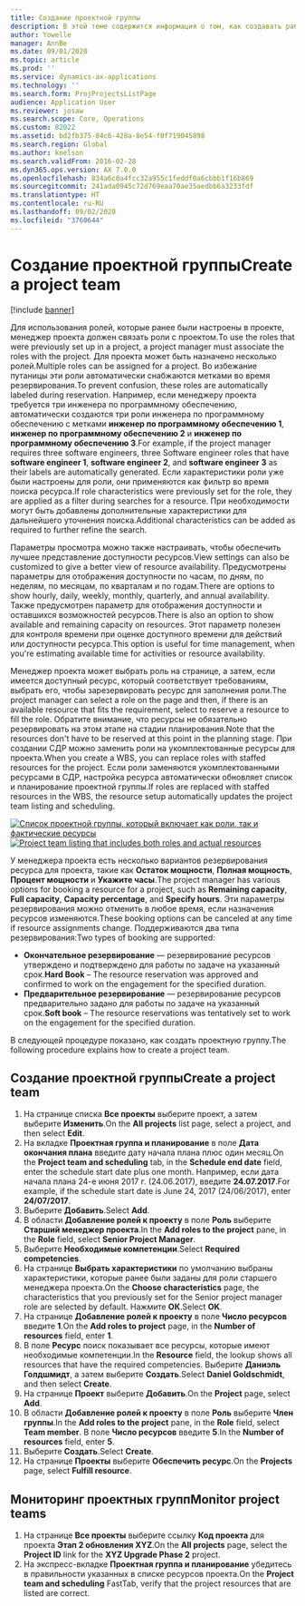 ```yaml
---
title: Создание проектной группы
description: В этой теме содержится информация о том, как создавать рабочие группы проекта и управлять ими.
author: Yowelle
manager: AnnBe
ms.date: 09/01/2020
ms.topic: article
ms.prod: ''
ms.service: dynamics-ax-applications
ms.technology: ''
ms.search.form: ProjProjectsListPage
audience: Application User
ms.reviewer: josaw
ms.search.scope: Core, Operations
ms.custom: 82022
ms.assetid: bd2fb375-84c6-428a-8e54-f0f719045898
ms.search.region: Global
ms.author: knelson
ms.search.validFrom: 2016-02-28
ms.dyn365.ops.version: AX 7.0.0
ms.openlocfilehash: 834a6c0a4fcc32a955c1feddf0a6cbbb1f16b869
ms.sourcegitcommit: 241ada0945c72d769eaa70ae35aedbb6a3233fdf
ms.translationtype: HT
ms.contentlocale: ru-RU
ms.lasthandoff: 09/02/2020
ms.locfileid: "3760644"
---
```

# <a name="create-a-project-team"></a><span data-ttu-id="59b36-103">Создание проектной группы</span><span class="sxs-lookup"><span data-stu-id="59b36-103">Create a project team</span></span>

[!include [banner](../includes/banner.md)]

<span data-ttu-id="59b36-104">Для использования ролей, которые ранее были настроены в проекте, менеджер проекта должен связать роли с проектом.</span><span class="sxs-lookup"><span data-stu-id="59b36-104">To use the roles that were previously set up in a project, a project manager must associate the roles with the project.</span></span> <span data-ttu-id="59b36-105">Для проекта может быть назначено несколько ролей.</span><span class="sxs-lookup"><span data-stu-id="59b36-105">Multiple roles can be assigned for a project.</span></span> <span data-ttu-id="59b36-106">Во избежание путаницы эти роли автоматически снабжаются метками во время резервирования.</span><span class="sxs-lookup"><span data-stu-id="59b36-106">To prevent confusion, these roles are automatically labeled during reservation.</span></span> <span data-ttu-id="59b36-107">Например, если менеджеру проекта требуется три инженера по программному обеспечению, автоматически создаются три роли инженера по программному обеспечению с метками **инженер по программному обеспечению 1**, **инженер по программному обеспечению 2** и **инженер по программному обеспечению 3**.</span><span class="sxs-lookup"><span data-stu-id="59b36-107">For example, if the project manager requires three software engineers, three Software engineer roles that have **software engineer 1**, **software engineer 2**, and **software engineer 3** as their labels are automatically generated.</span></span> <span data-ttu-id="59b36-108">Если характеристики роли уже были настроены для роли, они применяются как фильтр во время поиска ресурса.</span><span class="sxs-lookup"><span data-stu-id="59b36-108">If role characteristics were previously set for the role, they are applied as a filter during searches for a resource.</span></span> <span data-ttu-id="59b36-109">При необходимости могут быть добавлены дополнительные характеристики для дальнейшего уточнения поиска.</span><span class="sxs-lookup"><span data-stu-id="59b36-109">Additional characteristics can be added as required to further refine the search.</span></span>

<span data-ttu-id="59b36-110">Параметры просмотра можно также настраивать, чтобы обеспечить лучшее представление доступности ресурсов.</span><span class="sxs-lookup"><span data-stu-id="59b36-110">View settings can also be customized to give a better view of resource availability.</span></span> <span data-ttu-id="59b36-111">Предусмотрены параметры для отображения доступности по часам, по дням, по неделям, по месяцам, по кварталам и по годам.</span><span class="sxs-lookup"><span data-stu-id="59b36-111">There are options to show hourly, daily, weekly, monthly, quarterly, and annual availability.</span></span> <span data-ttu-id="59b36-112">Также предусмотрен параметр для отображения доступности и оставшихся возможностей ресурсов.</span><span class="sxs-lookup"><span data-stu-id="59b36-112">There is also an option to show available and remaining capacity on resources.</span></span> <span data-ttu-id="59b36-113">Этот параметр полезен для контроля времени при оценке доступного времени для действий или доступности ресурса.</span><span class="sxs-lookup"><span data-stu-id="59b36-113">This option is useful for time management, when you're estimating available time for activities or resource availability.</span></span>

<span data-ttu-id="59b36-114">Менеджер проекта может выбрать роль на странице, а затем, если имеется доступный ресурс, который соответствует требованиям, выбрать его, чтобы зарезервировать ресурс для заполнения роли.</span><span class="sxs-lookup"><span data-stu-id="59b36-114">The project manager can select a role on the page and then, if there is an available resource that fits the requirement, select to reserve a resource to fill the role.</span></span> <span data-ttu-id="59b36-115">Обратите внимание, что ресурсы не обязательно резервировать на этом этапе на стадии планирования.</span><span class="sxs-lookup"><span data-stu-id="59b36-115">Note that the resources don't have to be reserved at this point in the planning stage.</span></span> <span data-ttu-id="59b36-116">При создании СДР можно заменить роли на укомплектованные ресурсы для проекта.</span><span class="sxs-lookup"><span data-stu-id="59b36-116">When you create a WBS, you can replace roles with staffed resources for the project.</span></span> <span data-ttu-id="59b36-117">Если роли заменяются укомплектованными ресурсами в СДР, настройка ресурса автоматически обновляет список и планирование проектной группы.</span><span class="sxs-lookup"><span data-stu-id="59b36-117">If roles are replaced with staffed resources in the WBS, the resource setup automatically updates the project team listing and scheduling.</span></span>

<span data-ttu-id="59b36-118">[![Список проектной группы, который включает как роли, так и фактические ресурсы](./media/projectresourcing03-1024x368.jpg)](./media/projectresourcing03.jpg)</span><span class="sxs-lookup"><span data-stu-id="59b36-118">[![Project team listing that includes both roles and actual resources](./media/projectresourcing03-1024x368.jpg)](./media/projectresourcing03.jpg)</span></span> 

<span data-ttu-id="59b36-119">У менеджера проекта есть несколько вариантов резервирования ресурса для проекта, такие как **Остаток мощности**, **Полная мощность**, **Процент мощности** и **Укажите часы**.</span><span class="sxs-lookup"><span data-stu-id="59b36-119">The project manager has various options for booking a resource for a project, such as **Remaining capacity**, **Full capacity**, **Capacity percentage**, and **Specify hours**.</span></span> <span data-ttu-id="59b36-120">Эти параметры резервирования можно отменить в любое время, если назначения ресурсов изменяются.</span><span class="sxs-lookup"><span data-stu-id="59b36-120">These booking options can be canceled at any time if resource assignments change.</span></span> <span data-ttu-id="59b36-121">Поддерживаются два типа резервирования:</span><span class="sxs-lookup"><span data-stu-id="59b36-121">Two types of booking are supported:</span></span>

- <span data-ttu-id="59b36-122">**Окончательное резервирование** — резервирование ресурсов утверждено и подтверждено для работы по задаче на указанный срок.</span><span class="sxs-lookup"><span data-stu-id="59b36-122">**Hard Book** – The resource reservation was approved and confirmed to work on the engagement for the specified duration.</span></span>
- <span data-ttu-id="59b36-123">**Предварительное резервирование** — резервирование ресурсов предварительно задано для работы по задаче на указанный срок.</span><span class="sxs-lookup"><span data-stu-id="59b36-123">**Soft book** – The resource reservations was tentatively set to work on the engagement for the specified duration.</span></span>

<span data-ttu-id="59b36-124">В следующей процедуре показано, как создать проектную группу.</span><span class="sxs-lookup"><span data-stu-id="59b36-124">The following procedure explains how to create a project team.</span></span>

## <a name="create-a-project-team"></a><span data-ttu-id="59b36-125">Создание проектной группы</span><span class="sxs-lookup"><span data-stu-id="59b36-125">Create a project team</span></span>

1. <span data-ttu-id="59b36-126">На странице списка **Все проекты** выберите проект, а затем выберите **Изменить**.</span><span class="sxs-lookup"><span data-stu-id="59b36-126">On the **All projects** list page, select a project, and then select **Edit**.</span></span>
2. <span data-ttu-id="59b36-127">На вкладке **Проектная группа и планирование** в поле **Дата окончания плана** введите дату начала плана плюс один месяц.</span><span class="sxs-lookup"><span data-stu-id="59b36-127">On the **Project team and scheduling** tab, in the **Schedule end date** field, enter the schedule start date plus one month.</span></span> <span data-ttu-id="59b36-128">Например, если дата начала плана 24-е июня 2017 г. (24.06.2017), введите **24.07.2017**.</span><span class="sxs-lookup"><span data-stu-id="59b36-128">For example, if the schedule start date is June 24, 2017 (24/06/2017), enter **24/07/2017**.</span></span>
3. <span data-ttu-id="59b36-129">Выберите **Добавить**.</span><span class="sxs-lookup"><span data-stu-id="59b36-129">Select **Add**.</span></span>
4. <span data-ttu-id="59b36-130">В области **Добавление ролей к проекту** в поле **Роль** выберите **Старший менеджер проекта**.</span><span class="sxs-lookup"><span data-stu-id="59b36-130">In the **Add roles to the project** pane, in the **Role** field, select **Senior Project Manager**.</span></span>
5. <span data-ttu-id="59b36-131">Выберите **Необходимые компетенции**.</span><span class="sxs-lookup"><span data-stu-id="59b36-131">Select **Required competencies**.</span></span>
6. <span data-ttu-id="59b36-132">На странице **Выбрать характеристики** по умолчанию выбраны характеристики, которые ранее были заданы для роли старшего менеджера проекта.</span><span class="sxs-lookup"><span data-stu-id="59b36-132">On the **Choose characteristics** page, the characteristics that you previously set for the Senior project manager role are selected by default.</span></span> <span data-ttu-id="59b36-133">Нажмите **ОК**.</span><span class="sxs-lookup"><span data-stu-id="59b36-133">Select **OK**.</span></span>
7. <span data-ttu-id="59b36-134">На странице **Добавление ролей к проекту** в поле **Число ресурсов** введите **1**.</span><span class="sxs-lookup"><span data-stu-id="59b36-134">On the **Add roles to project** page, in the **Number of resources** field, enter **1**.</span></span>
8. <span data-ttu-id="59b36-135">В поле **Ресурс** поиск показывает все ресурсы, которые имеют необходимые компетенции.</span><span class="sxs-lookup"><span data-stu-id="59b36-135">In the **Resource** field, the lookup shows all resources that have the required competencies.</span></span> <span data-ttu-id="59b36-136">Выберите **Даниэль Голдшмидт**, а затем выберите **Создать**.</span><span class="sxs-lookup"><span data-stu-id="59b36-136">Select **Daniel Goldschmidt**, and then select **Create**.</span></span>
9. <span data-ttu-id="59b36-137">На странице **Проект** выберите **Добавить**.</span><span class="sxs-lookup"><span data-stu-id="59b36-137">On the **Project** page, select **Add**.</span></span>
10. <span data-ttu-id="59b36-138">В области **Добавление ролей к проекту** в поле **Роль** выберите **Член группы**.</span><span class="sxs-lookup"><span data-stu-id="59b36-138">In the **Add roles to the project** pane, in the **Role** field, select **Team member**.</span></span> <span data-ttu-id="59b36-139">В поле **Число ресурсов** введите **5**.</span><span class="sxs-lookup"><span data-stu-id="59b36-139">In the **Number of resources** field, enter **5**.</span></span>
11. <span data-ttu-id="59b36-140">Выберите **Создать**.</span><span class="sxs-lookup"><span data-stu-id="59b36-140">Select **Create**.</span></span>
12. <span data-ttu-id="59b36-141">На странице **Проекты** выберите **Обеспечить ресурс**.</span><span class="sxs-lookup"><span data-stu-id="59b36-141">On the **Projects** page, select **Fulfill resource**.</span></span>

## <a name="monitor-project-teams"></a><span data-ttu-id="59b36-142">Мониторинг проектных групп</span><span class="sxs-lookup"><span data-stu-id="59b36-142">Monitor project teams</span></span>
1. <span data-ttu-id="59b36-143">На странице **Все проекты** выберите ссылку **Код проекта** для проекта **Этап 2 обновления XYZ**.</span><span class="sxs-lookup"><span data-stu-id="59b36-143">On the **All projects** page, select the **Project ID** link for the **XYZ Upgrade Phase 2** project.</span></span>
2. <span data-ttu-id="59b36-144">На экспресс-вкладке **Проектная группа и планирование** убедитесь в правильности указанных в списке ресурсов проекта.</span><span class="sxs-lookup"><span data-stu-id="59b36-144">On the **Project team and scheduling** FastTab, verify that the project resources that are listed are correct.</span></span>
